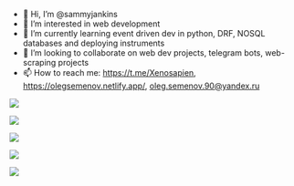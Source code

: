 - 👋 Hi, I’m @sammyjankins
- 👀 I’m interested in web development
- 🌱 I’m currently learning event driven dev in python, DRF, NOSQL databases and deploying instruments
- 💞️ I’m looking to collaborate on web dev projects, telegram bots, web-scraping projects
- 📫 How to reach me: https://t.me/Xenosapien, https://olegsemenov.netlify.app/, oleg.semenov.90@yandex.ru

<!--START_SECTION:waka-->
<!--END_SECTION:waka-->

![](https://github-profile-summary-cards.vercel.app/api/cards/profile-details?username=sammyjankins&theme=2077)

![](https://github-profile-summary-cards.vercel.app/api/cards/most-commit-language?username=sammyjankins&theme=2077)

![](https://github-profile-summary-cards.vercel.app/api/cards/repos-per-language?username=sammyjankins&theme=2077)

![](https://github-profile-summary-cards.vercel.app/api/cards/stats?username=sammyjankins&theme=2077)

![](https://github-profile-summary-cards.vercel.app/api/cards/productive-time?username=sammyjankins&theme=2077)

<!---
sammyjankins/sammyjankins is a ✨ special ✨ repository because its `README.md` (this file) appears on your GitHub profile.
You can click the Preview link to take a look at your changes.
--->



